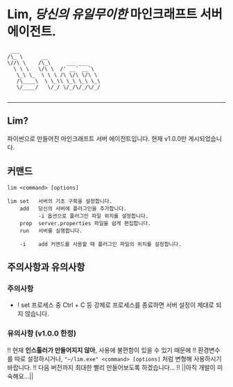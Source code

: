 # Lim, *당신의 유일무이한* **마인크래프트 서버 에이전트.**

```
 ___                          
/\_ \      __                 
\//\ \    /\_\     ___ ___    
  \ \ \   \/\ \  /' __` __`\  
   \_\ \_  \ \ \ /\ \/\ \/\ \ 
   /\____\  \ \_\\ \_\ \_\ \_\
   \/____/   \/_/ \/_/\/_/\/_/
                             
```

---
## Lim?
파이썬으로 만들어진 마인크래프트 서버 에이전트입니다. 현재 v1.0.0만 게시되었습니다.

## 커맨드
```
lim <command> [options]

lim set   서버의 기초 구획을 설정합니다.
    add   당신의 서버에 플러그인을 추가합니다. 
          -i 옵션으로 플러그인 파일 위치를 설정합니다.
    prop  server.properties 파일을 쉽게 편집합니다.
    run   서버를 실행합니다.

    -i    add 커맨드를 사용할 때 플러그인 파일의 위치를 설정합니다.
```

## 주의사항과 유의사항
### 주의사항
- ! set 프로세스 중 Ctrl + C 등 강제로 프로세스를 종료하면 서버 설정이 제대로 되지 않습니다.

### 유의사항 (v1.0.0 한정)

!! 현재 **인스톨러가 만들어지지 않아**, 사용에 불편함이 있을 수 있기 때문에
!! 환경변수를 따로 설정하시거나,  `"~/lim.exe" <command> [options]` 처럼 변형해 사용하시기 바랍니다.
!! 다음 버전까지 최대한 빨리 만들어보도록 하겠습니다...
!! ||아직 개발이 미숙해요...||
